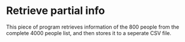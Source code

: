 # Retrieve partial info

This piece of program retrieves information of the 800 people from the complete 4000 people list, and then stores it to a seperate CSV file.